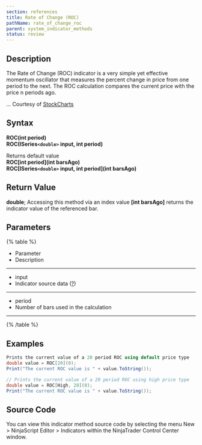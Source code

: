 ```yaml
---
section: references
title: Rate of Change (ROC)
pathName: rate_of_change_roc
parent: system_indicator_methods
status: review
---
```


## Description

The Rate of Change (ROC) indicator is a very simple yet effective momentum oscillator that measures the percent change in price from one period to the next. The ROC calculation compares the current price with the price n periods ago.

... Courtesy of [StockCharts](stockcharts)

## Syntax

**ROC(int period)**  
**ROC(ISeries`<double>` input, int period)**

Returns default value  
**ROC[int period](int barsAgo)**  
**ROC[ISeries`<double>` input, int period](int barsAgo)**

## Return Value

**double**; Accessing this method via an index value **[int barsAgo]** returns the indicator value of the referenced bar.

## Parameters

{% table %}

* Parameter
* Description

---

* input
* Indicator source data ([?](valid_input_data_for_indicator.md))

---

* period
* Number of bars used in the calculation

---

{% /table %}

## Examples

```csharp
Prints the current value of a 20 period ROC using default price type
double value = ROC[20](0);
Print("The current ROC value is " + value.ToString());

// Prints the current value of a 20 period ROC using high price type
double value = ROC[High, 20](0);
Print("The current ROC value is " + value.ToString());
```

## Source Code

You can view this indicator method source code by selecting the menu New > NinjaScript Editor > Indicators within the NinjaTrader Control Center window.
